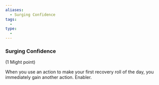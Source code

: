 ```yaml
---
aliases:
  - Surging Confidence
tags:
  - 
type:
  - 
---
```

### Surging Confidence

(1 Might point)

When you use an action to make your first recovery roll of the day, you immediately gain another action. Enabler.